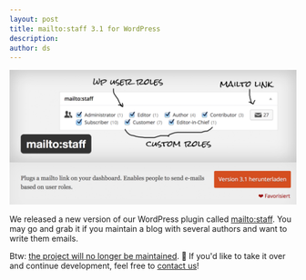 ```yaml
---
layout: post
title: mailto:staff 3.1 for WordPress
description:
author: ds
---
```


![mailto:staff](/content/images/2015/10/mailto-staff.png)

We released a new version of our WordPress plugin called [mailto:staff](https://de.wordpress.org/plugins/mailtostaff/). You may go and grab it if you maintain a blog with several authors and want to write them emails.

Btw: [the project will no longer be maintained](https://github.com/DECAF/wordpress_mailtostaff). 🐼
If you'd like to take it over and continue development, feel free to [contact us](https://twitter.com/_DECAF)!
